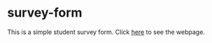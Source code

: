 # survey-form

This is a simple student survey form. Click [here](https://codepen.io/shashiirk/full/RwapgGP) to see the webpage.